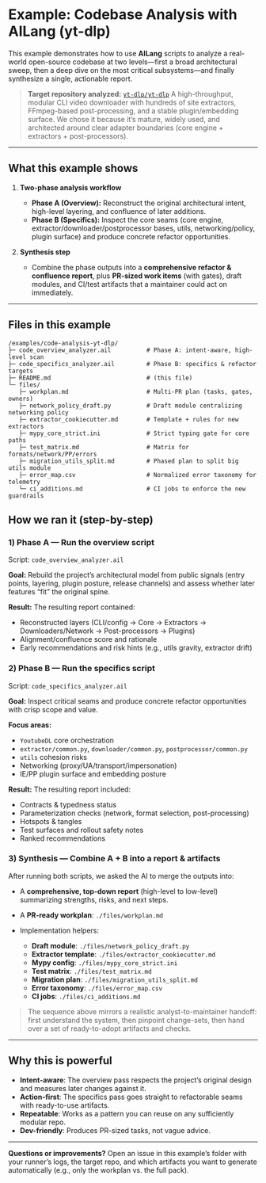# Example: Codebase Analysis with AILang (yt-dlp)

This example demonstrates how to use **AILang** scripts to analyze a real-world open-source codebase at two levels—first a broad architectural sweep, then a deep dive on the most critical subsystems—and finally synthesize a single, actionable report.

> **Target repository analyzed:** [`yt-dlp/yt-dlp`](https://github.com/yt-dlp/yt-dlp)
> A high-throughput, modular CLI video downloader with hundreds of site extractors, FFmpeg-based post-processing, and a stable plugin/embedding surface.
> We chose it because it’s mature, widely used, and architected around clear adapter boundaries (core engine + extractors + post-processors).

---

## What this example shows

1. **Two-phase analysis workflow**

   * **Phase A (Overview):** Reconstruct the original architectural intent, high-level layering, and confluence of later additions.
   * **Phase B (Specifics):** Inspect the core seams (core engine, extractor/downloader/postprocessor bases, utils, networking/policy, plugin surface) and produce concrete refactor opportunities.

2. **Synthesis step**

   * Combine the phase outputs into a **comprehensive refactor & confluence report**, plus **PR-sized work items** (with gates), draft modules, and CI/test artifacts that a maintainer could act on immediately.

---

## Files in this example

```
/examples/code-analysis-yt-dlp/
├─ code_overview_analyzer.ail          # Phase A: intent-aware, high-level scan
├─ code_specifics_analyzer.ail         # Phase B: specifics & refactor targets
├─ README.md                           # (this file)
└─ files/
   ├─ workplan.md                      # Multi-PR plan (tasks, gates, owners)
   ├─ network_policy_draft.py          # Draft module centralizing networking policy
   ├─ extractor_cookiecutter.md        # Template + rules for new extractors
   ├─ mypy_core_strict.ini             # Strict typing gate for core paths
   ├─ test_matrix.md                   # Matrix for formats/network/PP/errors
   ├─ migration_utils_split.md         # Phased plan to split big utils module
   ├─ error_map.csv                    # Normalized error taxonomy for telemetry
   └─ ci_additions.md                  # CI jobs to enforce the new guardrails
```
## How we ran it (step-by-step)

### 1) Phase A — Run the overview script

Script: `code_overview_analyzer.ail`

**Goal:** Rebuild the project’s architectural model from public signals (entry points, layering, plugin posture, release channels) and assess whether later features “fit” the original spine.

**Result:** The resulting report contained:
* Reconstructed layers (CLI/config → Core → Extractors → Downloaders/Network → Post-processors → Plugins)
* Alignment/confluence score and rationale
* Early recommendations and risk hints (e.g., utils gravity, extractor drift)

### 2) Phase B — Run the specifics script

Script: `code_specifics_analyzer.ail`

**Goal:** Inspect critical seams and produce concrete refactor opportunities with crisp scope and value.

**Focus areas:**

* `YoutubeDL` core orchestration
* `extractor/common.py`, `downloader/common.py`, `postprocessor/common.py`
* `utils` cohesion risks
* Networking (proxy/UA/transport/impersonation)
* IE/PP plugin surface and embedding posture

**Result:** The resulting report included:
* Contracts & typedness status
* Parameterization checks (network, format selection, post-processing)
* Hotspots & tangles
* Test surfaces and rollout safety notes
* Ranked recommendations

### 3) Synthesis — Combine A + B into a report & artifacts

After running both scripts, we asked the AI to merge the outputs into:

* A **comprehensive, top-down report** (high-level to low-level) summarizing strengths, risks, and next steps.
* A **PR-ready workplan**: `./files/workplan.md`
* Implementation helpers:

  * **Draft module**: `./files/network_policy_draft.py`
  * **Extractor template**: `./files/extractor_cookiecutter.md`
  * **Mypy config**: `./files/mypy_core_strict.ini`
  * **Test matrix**: `./files/test_matrix.md`
  * **Migration plan**: `./files/migration_utils_split.md`
  * **Error taxonomy**: `./files/error_map.csv`
  * **CI jobs**: `./files/ci_additions.md`

> The sequence above mirrors a realistic analyst-to-maintainer handoff: first understand the system, then pinpoint change-sets, then hand over a set of ready-to-adopt artifacts and checks.

---

## Why this is powerful

* **Intent-aware**: The overview pass respects the project’s original design and measures later changes against it.
* **Action-first**: The specifics pass goes straight to refactorable seams with ready-to-use artifacts.
* **Repeatable**: Works as a pattern you can reuse on any sufficiently modular repo.
* **Dev-friendly**: Produces PR-sized tasks, not vague advice.

---

**Questions or improvements?**
Open an issue in this example’s folder with your runner’s logs, the target repo, and which artifacts you want to generate automatically (e.g., only the workplan vs. the full pack).

